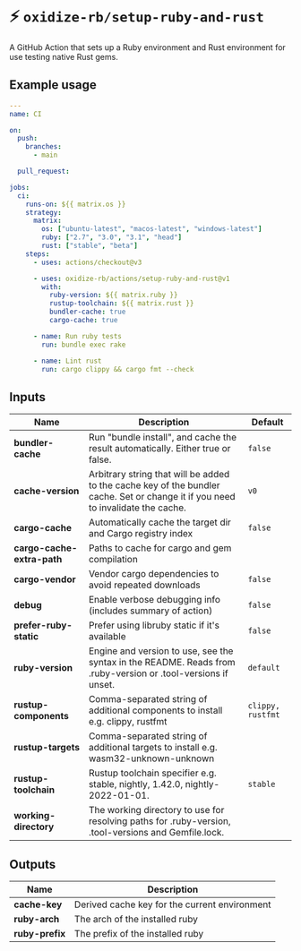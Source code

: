 # ⚡️ `oxidize-rb/setup-ruby-and-rust`

A GitHub Action that sets up a Ruby environment and Rust environment for use
testing native Rust gems.

## Example usage

```yaml
---
name: CI

on:
  push:
    branches:
      - main

  pull_request:

jobs:
  ci:
    runs-on: ${{ matrix.os }}
    strategy:
      matrix:
        os: ["ubuntu-latest", "macos-latest", "windows-latest"]
        ruby: ["2.7", "3.0", "3.1", "head"]
        rust: ["stable", "beta"]
    steps:
      - uses: actions/checkout@v3

      - uses: oxidize-rb/actions/setup-ruby-and-rust@v1
        with:
          ruby-version: ${{ matrix.ruby }}
          rustup-toolchain: ${{ matrix.rust }}
          bundler-cache: true
          cargo-cache: true

      - name: Run ruby tests
        run: bundle exec rake

      - name: Lint rust
        run: cargo clippy && cargo fmt --check
```

## Inputs

<!-- inputs -->

| Name                       | Description                                                                                                                      | Default           |
| -------------------------- | -------------------------------------------------------------------------------------------------------------------------------- | ----------------- |
| **bundler-cache**          | Run "bundle install", and cache the result automatically. Either true or false.                                                  | `false`           |
| **cache-version**          | Arbitrary string that will be added to the cache key of the bundler cache. Set or change it if you need to invalidate the cache. | `v0`              |
| **cargo-cache**            | Automatically cache the target dir and Cargo registry index                                                                      | `false`           |
| **cargo-cache-extra-path** | Paths to cache for cargo and gem compilation                                                                                     |                   |
| **cargo-vendor**           | Vendor cargo dependencies to avoid repeated downloads                                                                            | `false`           |
| **debug**                  | Enable verbose debugging info (includes summary of action)                                                                       | `false`           |
| **prefer-ruby-static**     | Prefer using libruby static if it's available                                                                                    | `false`           |
| **ruby-version**           | Engine and version to use, see the syntax in the README. Reads from .ruby-version or .tool-versions if unset.                    | `default`         |
| **rustup-components**      | Comma-separated string of additional components to install e.g. clippy, rustfmt                                                  | `clippy, rustfmt` |
| **rustup-targets**         | Comma-separated string of additional targets to install e.g. wasm32-unknown-unknown                                              |                   |
| **rustup-toolchain**       | Rustup toolchain specifier e.g. stable, nightly, 1.42.0, nightly-2022-01-01.                                                     | `stable`          |
| **working-directory**      | The working directory to use for resolving paths for .ruby-version, .tool-versions and Gemfile.lock.                             |                   |

<!-- /inputs -->

## Outputs

<!-- outputs -->

| Name            | Description                                   |
| --------------- | --------------------------------------------- |
| **cache-key**   | Derived cache key for the current environment |
| **ruby-arch**   | The arch of the installed ruby                |
| **ruby-prefix** | The prefix of the installed ruby              |

<!-- /outputs -->
